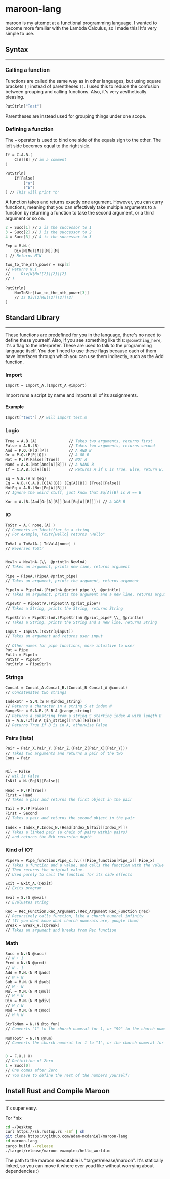 # maroon-lang

maroon is my attempt at a functional programming language. I wanted to become more familiar with the Lambda Calculus, so I made this! It's very simple to use.

## Syntax

---

### Calling a function

Functions are called the same way as in other languages, but using square brackets `[]` instead of parentheses `()`. I used this to reduce the confusion between grouping and calling functions. Also, it's very aesthetically pleasing.

```fs
PutStrln["Test"]
```

Parentheses are instead used for grouping things under one scope.

### Defining a function

The `=` operator is used to bind one side of the equals sign to the other. The left side becomes equal to the right side.

```fs
If = C.A.B.(
    C[A][B] // im a comment
)

PutStrln[
    If[False]
        ["a"]
        ["b"]
] // This will print "b"
```

A function takes and returns exactly one argument. However, you can curry functions, meaning that you can effectively take multiple arguments to a function by returning a function to take the second argument, or a third argument or so on.

```fs
2 = Succ[1] // 2 is the successor to 1
3 = Succ[2] // 3 is the successor to 2
4 = Succ[3] // 4 is the successor to 3

Exp = M.N.(
    Div[N[Mul[M]][M]][M]
) // Returns M^N

two_to_the_nth_power = Exp[2]
// Returns N.(
//     Div[N[Mul[2]][2]][2]
// )

PutStrln[
    NumToStr[two_to_the_nth_power[3]]
    // Is Div[2[Mul[2]][2]][2]
]
```

## Standard Library

---

These functions are predefined for you in the language, there's no need to define these yourself. Also, if you see something like this: `@something_here`, it's a flag to the interpreter. These are used to talk to the programming language itself. You don't need to use these flags because each of them have interfaces through which you can use them indirectly, such as the Add function.

### Import

```fs
Import = Import_A.(Import_A @import)
```

Import runs a script by name and imports all of its assignments.

#### Example

```fs
Import["test"] // will import test.m
```

### Logic

```fs
True = A.B.(A)              // Takes two arguments, returns first
False = A.B.(B)             // Takes two arguments, returns second
And = P.Q.(P[Q][P])         // A AND B
Or = P.Q.(P[P][Q])          // A OR B
Not = P.(P[False][True])    // NOT A
Nand = A.B.(Not[And[A][B]]) // A NAND B
If = C.A.B.(C[A][B])        // Returns A if C is True. Else, return B.

Eq = A.B.(A B @eq)
Eq = A.B.(C.A.B.(C[A][B]) [Eq[A][B]] [True][False])
NotEq = A.B.(Not[Eq[A][B]])
// Ignore the weird stuff, just know that Eq[A][B] is A == B

Xor = A.(B.(And[Or[A][B]][Not[Eq[A][B]]])) // A XOR B
```

### IO

```fs
ToStr = A.( none.(A) )
// Converts an Identifier to a string
// For example, ToStr[Hello] returns "Hello"

ToVal = ToValA.( ToValA[none] )
// Reverses ToStr


Newln = NewlnA.(\\_ @println NewlnA)
// Takes an argument, prints new line, returns argument

Pipe = PipeA.(PipeA @print_pipe)
// Takes an argument, prints the argument, returns argument

Pipeln = PipelnA.(PipelnA @print_pipe \\_ @println)
// Takes an argument, prints the argument and a new line, returns argument

PipeStr = PipeStrA.(PipeStrA @print_pipe*)
// Takes a String, prints the String, returns String

PipeStrln = PipeStrlnA.(PipeStrlnA @print_pipe* \\_ @println)
// Takes a String, prints the String and a new line, returns String

Input = InputA.(ToStr[@input])
// Takes an argument and returns user input

// Other names for pipe functions, more intuitive to user
Put = Pipe
Putln = Pipeln
PutStr = PipeStr
PutStrln = PipeStrln
```

### Strings

```fs
Concat = Concat_A.Concat_B.(Concat_B Concat_A @concat)
// Concatenates two strings

IndexStr = S.N.(S N @index_string)
// Returns a character in a string S at index N
RangeStr = S.A.B.(S B A @range_string)
// Returns a substring from a string S starting index A with length B
In = A.B.(If[B A @in_string][True][False])
// Returns True if B is in A, otherwise False
```

### Pairs (lists)

```fs
Pair = Pair_X.Pair_Y.(Pair_Z.(Pair_Z[Pair_X][Pair_Y]))
// Takes two arguments and returns a pair of the two
Cons = Pair


Nil = False
// Nil is False
IsNil = N.(Eq[N][False])

Head = P.(P[True])
First = Head
// Takes a pair and returns the first object in the pair

Tail = P.(P[False])
First = Second
// Takes a pair and returns the second object in the pair

Index = Index_P.Index_N.(Head[Index_N[Tail][Index_P]])
// Takes a linked pair (a chain of pairs within pairs)
// and returns the Nth recursion depth
```

### Kind of IO?

```fs
PipeFn = Pipe_function.Pipe_x.(v.()[Pipe_function[Pipe_x]] Pipe_x)
// Takes a function and a value, and calls the function with the value
// Then returns the original value.
// Used purely to call the function for its side effects

Exit = Exit_A.(@exit)
// Exits program

Eval = S.(S @eval)
// Evaluates string

Rec = Rec_Function.Rec_Argument.(Rec_Argument Rec_Function @rec)
// Recursively calls function, like a church numeral infinity
// (If you dont know what church numerals are, google them)
Break = Break_A.(@break)
// Takes an argument and breaks from Rec function
```

### Math

```fs
Succ = N.(N @succ)
// N + 1
Pred = N.(N @pred)
// N - 1
Add = M.N.(N M @add)
// M + N
Sub = M.N.(N M @sub)
// M - N
Mul = M.N.(N M @mul)
// M * N
Div = M.N.(N M @div)
// M / N
Mod = M.N.(N M @mod)
// M % N

StrToNum = N.(N @to_fun)
// Converts "1" to the church numeral for 1, or "99" to the church numeral for 99

NumToStr = N.(N @num)
// Converts the church numeral for 1 to "1", or the church numeral for 99 to "99"


0 = F.X.( X)
// Definition of Zero
1 = Succ[0]
// One comes after Zero
// You have to define the rest of the numbers yourself!
```

## Install Rust and Compile Maroon

---

It's super easy.

For \*nix

```bash
cd ~/Desktop
curl https://sh.rustup.rs -sSf | sh
git clone https://github.com/adam-mcdaniel/maroon-lang
cd maroon-lang
cargo build --release
./target/release/maroon examples/hello_world.m
```

The path to the maroon executable is "target/release/maroon". It's statically linked, so you can move it where ever youd like without worrying about dependencies :)

